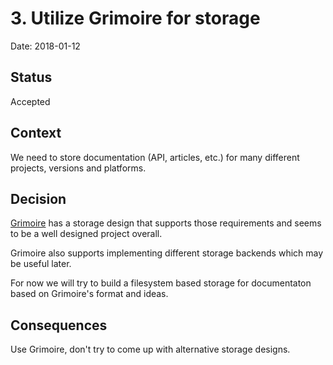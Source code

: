 # 3. Utilize Grimoire for storage

Date: 2018-01-12

## Status

Accepted

## Context

We need to store documentation (API, articles, etc.) for many different projects, versions
and platforms.

## Decision

[Grimoire](https://github.com/clojure-grimoire/lib-grimoire) has a storage design that
supports those requirements and seems to be a well designed project overall.

Grimoire also supports implementing different storage backends which may be useful later.

For now we will try to build a filesystem based storage for documentaton based on Grimoire's
format and ideas.

## Consequences

Use Grimoire, don't try to come up with alternative storage designs.
